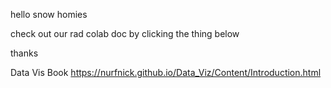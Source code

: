 hello snow homies 

check out our rad colab doc by clicking the thing below 

thanks

Data Vis Book
https://nurfnick.github.io/Data_Viz/Content/Introduction.html
